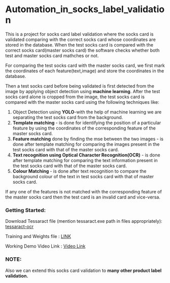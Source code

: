 # Automation_in_socks_label_validation 

This is a project for socks card label validation where the socks card is validated comparing with the correct socks card whose coordinates are stored in the database. When the test socks card is compared with the correct socks card(master socks card) the software checks whether both test and master socks card mathches or not.

For comparing the test socks card with the master socks card, we first mark the coordinates of each feature(text,image) and store the coordinates in the database.

Then a test socks card before being validated is first detected from the image by applying object detection using <b>machine learning</b>. After the test socks card alone is cropped from the image, the test socks card is compared with the master socks card using the following techniques like:
<ol>
  <li>Object Detection using <b>YOLO</b>-with the help of machine learning we are separating the test socks card from the background.</li>
  <li><b>Template matching</b> - is done for identifying the position of a particular feature by using the coordinates of the corresponding feature of the master socks card.</li>
  <li><b>Feature matching</b> done by finding the mse between the two images - is done after template matching for comparing the images present in the test socks card with that of the master socks card.</li>
  <li><b>Text recognition using Optical Character Recognition(OCR)</b> - is done after template matching for comparing the text information present in the test socks card with that of the master socks card.</li>
    <li><b>Colour Matching </b>- is done after text recognition to compare the background colour of the text in test socks card with that of master socks card.</li>
</ol>
  
If any one of the features is not matched with the corresponding feature of the master socks card then the test card is an invalid card and vice-versa.

### Getting Started:

Download Tessaract file (mention tessaract.exe path in files appropriately): <a href = "https://sourceforge.net/projects/tesseract-ocr-alt/files/" >tessaract-ocr</a>
</p>
Training and Weights file : <a href="https://drive.google.com/drive/folders/1AgvQbPaQzvm0TTzzf8aSUhYr6TEaTsG3?usp=sharing">LINK</a>
</p>
Working Demo Video Link : <a href="https://drive.google.com/file/d/1jZevcWyvP8egjOecXs6oD600hkJ1MNfk/view?usp=sharing">Video Link</a>

### NOTE:
Also we can extend this socks card validation to **many other product label validation.**
